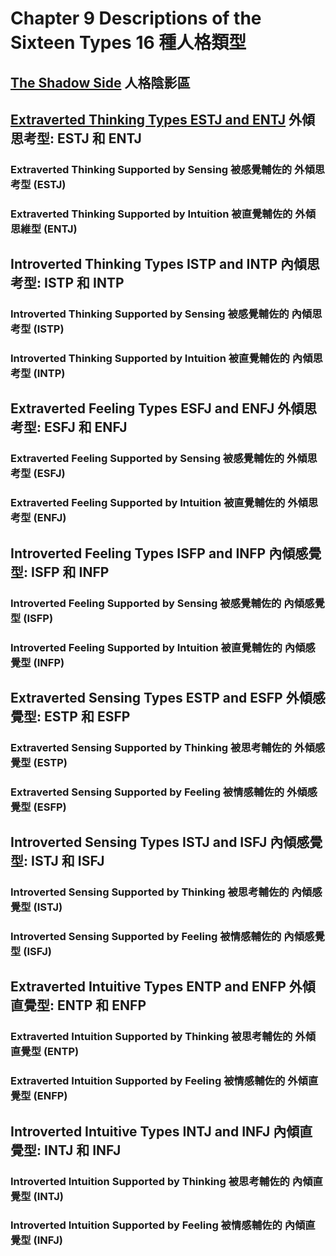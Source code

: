 
# Chapter 9 Descriptions of the Sixteen Types 16 種人格類型
## [The Shadow Side](https://github.com/milochen0418/gifts-differing/blob/master/PART%20II%20Effects%20of%20the%20Preferences%20on%20Personality/Ch09%20Descriptions%20of%20the%20Sixteen%20Types%2016/The%20Shadow%20Side.md) 人格陰影區
## [Extraverted Thinking Types ESTJ and ENTJ](https://github.com/milochen0418/gifts-differing/blob/master/PART%20II%20Effects%20of%20the%20Preferences%20on%20Personality/Ch09%20Descriptions%20of%20the%20Sixteen%20Types%2016/Extraverted%20Thinking%20Types%20ESTJ%20and%20ENTJ.md) 外傾思考型: ESTJ 和 ENTJ
### Extraverted Thinking Supported by Sensing 被感覺輔佐的 外傾思考型 (ESTJ)
### Extraverted Thinking Supported by Intuition 被直覺輔佐的 外傾思維型 (ENTJ)
## Introverted Thinking Types ISTP and INTP 內傾思考型: ISTP 和 INTP
### Introverted Thinking Supported by Sensing 被感覺輔佐的 內傾思考型 (ISTP)
### Introverted Thinking Supported by Intuition 被直覺輔佐的 內傾思考型 (INTP)
## Extraverted Feeling Types ESFJ and ENFJ 外傾思考型: ESFJ 和 ENFJ
### Extraverted Feeling Supported by Sensing 被感覺輔佐的 外傾思考型 (ESFJ)
### Extraverted Feeling Supported by Intuition 被直覺輔佐的 外傾思考型 (ENFJ)
## Introverted Feeling Types ISFP and INFP 內傾感覺型: ISFP 和 INFP
### Introverted Feeling Supported by Sensing 被感覺輔佐的 內傾感覺型 (ISFP)
### Introverted Feeling Supported by Intuition 被直覺輔佐的 內傾感覺型 (INFP)
## Extraverted Sensing Types ESTP and ESFP 外傾感覺型: ESTP 和 ESFP
### Extraverted Sensing Supported by Thinking 被思考輔佐的 外傾感覺型 (ESTP)
### Extraverted Sensing Supported by Feeling 被情感輔佐的 外傾感覺型 (ESFP)
## Introverted Sensing Types ISTJ and ISFJ 內傾感覺型: ISTJ 和 ISFJ
### Introverted Sensing Supported by Thinking 被思考輔佐的 內傾感覺型 (ISTJ)
### Introverted Sensing Supported by Feeling 被情感輔佐的 內傾感覺型 (ISFJ)
## Extraverted Intuitive Types ENTP and ENFP 外傾直覺型: ENTP 和 ENFP
### Extraverted Intuition Supported by Thinking 被思考輔佐的 外傾直覺型 (ENTP)
### Extraverted Intuition Supported by Feeling 被情感輔佐的 外傾直覺型 (ENFP)
## Introverted Intuitive Types INTJ and INFJ 內傾直覺型: INTJ 和 INFJ
### Introverted Intuition Supported by Thinking 被思考輔佐的 內傾直覺型 (INTJ)
### Introverted Intuition Supported by Feeling 被情感輔佐的 內傾直覺型 (INFJ)
